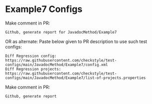 # Example7 Configs
Make comment in PR:
```
Github, generate report for JavadocMethod/Example7
```
OR as alternate:
Paste below given to PR description to use such test configs:
```
Diff Regression config: https://raw.githubusercontent.com/checkstyle/test-configs/main/JavadocMethod/Example7/config.xml
Diff Regression projects: https://raw.githubusercontent.com/checkstyle/test-configs/main/JavadocMethod/Example7/list-of-projects.properties
```
Make comment in PR:
```
Github, generate report
```
